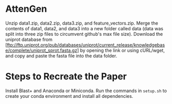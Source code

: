 # AttenGen
Unzip data1.zip, data2.zip, data3.zip, and feature_vectors.zip. Merge the contents of data1, data2, and data3 into a new folder called data (data was split into three zip files to circumvent github's max file size). Download the uniprot database from [ftp://ftp.uniprot.org/pub/databases/uniprot/current_release/knowledgebase/complete/uniprot_sprot.fasta.gz] by opening the link or using cURL/wget, and copy and paste the fasta file into the data folder.

# Steps to Recreate the Paper
Install Blast+ and Anaconda or Miniconda. Run the commands in `setup.sh` to create your conda environment and install all dependencies.